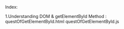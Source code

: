 Index:

1.Understanding DOM & getElementById Method :
   questOfGetElementById.html
   questOfGetElementById.js
